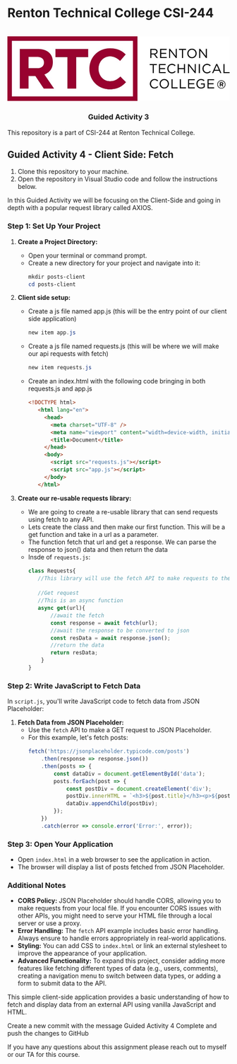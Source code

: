 # Renton Technical College CSI-244
<br />    

<div align="center">  
    <img src="logo.jpg" alt="Logo">
    <h3 align="center">Guided Activity 3</h3>
</div>

This repository is a part of CSI-244 at Renton Technical College.

## Guided Activity 4 - Client Side: Fetch
1. Clone this repository to your machine.
2. Open the repository in Visual Studio code and follow the instructions below.

In this Guided Activity we will be focusing on the Client-Side and going in depth with a popular request library called AXIOS.

### Step 1: Set Up Your Project

1. **Create a Project Directory:**
   - Open your terminal or command prompt.
   - Create a new directory for your project and navigate into it:
     ```powershell
     mkdir posts-client
     cd posts-client
     ```

2. **Client side setup:**
   - Create a js file named app.js (this will be the entry point of our client side application)
     ```powershell
     new item app.js
     ```
    - Create a js file named requests.js (this will be where we will make our api requests with fetch)
         ```powershell
         new item requests.js
         ```
    - Create an index.html with the following code bringing in both requests.js and app.js
         ```html
         <!DOCTYPE html>
            <html lang="en">
              <head>
                <meta charset="UTF-8" />
                <meta name="viewport" content="width=device-width, initial-scale=1.0" />
                <title>Document</title>
              </head>
              <body>
                <script src="requests.js"></script>
                <script src="app.js"></script>
              </body>
            </html>
         ```

3. **Create our re-usable requests library:**
   - We are going to create a re-usable library that can send requests using fetch to any API.
   - Lets create the class and then make our first function. This will be a get function and take in a url as a parameter.
   - The function fetch that url and get a response. We can parse the response to json() data and then return the data
   - Insde of  `requests.js`:
     ```JavaScript
     class Requests{
        //This library will use the fetch API to make requests to the server

        //Get request
        //This is an async function
        async get(url){
            //await the fetch
            const response = await fetch(url);
            //await the response to be converted to json
            const resData = await response.json();
            //return the data
            return resData;
         }
     }
     ```

### Step 2: Write JavaScript to Fetch Data

In `script.js`, you'll write JavaScript code to fetch data from JSON Placeholder:

1. **Fetch Data from JSON Placeholder:**
   - Use the `fetch` API to make a GET request to JSON Placeholder.
   - For this example, let's fetch posts:
     ```javascript
     fetch('https://jsonplaceholder.typicode.com/posts')
         .then(response => response.json())
         .then(posts => {
             const dataDiv = document.getElementById('data');
             posts.forEach(post => {
                 const postDiv = document.createElement('div');
                 postDiv.innerHTML = `<h3>${post.title}</h3><p>${post.body}</p>`;
                 dataDiv.appendChild(postDiv);
             });
         })
         .catch(error => console.error('Error:', error));
     ```

### Step 3: Open Your Application

- Open `index.html` in a web browser to see the application in action.
- The browser will display a list of posts fetched from JSON Placeholder.

### Additional Notes

- **CORS Policy:** JSON Placeholder should handle CORS, allowing you to make requests from your local file. If you encounter CORS issues with other APIs, you might need to serve your HTML file through a local server or use a proxy.
- **Error Handling:** The `fetch` API example includes basic error handling. Always ensure to handle errors appropriately in real-world applications.
- **Styling:** You can add CSS to `index.html` or link an external stylesheet to improve the appearance of your application.
- **Advanced Functionality:** To expand this project, consider adding more features like fetching different types of data (e.g., users, comments), creating a navigation menu to switch between data types, or adding a form to submit data to the API.

This simple client-side application provides a basic understanding of how to fetch and display data from an external API using vanilla JavaScript and HTML.


Create a new commit with the message Guided Activity 4 Complete and push the changes to GitHub


If you have any questions about this assignment please reach out to myself or our TA for this course.
